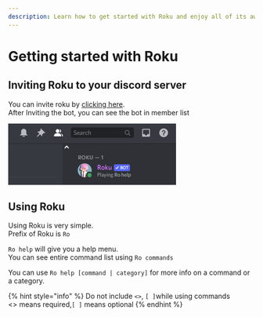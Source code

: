 ```yaml
---
description: Learn how to get started with Roku and enjoy all of its awesome feature
---
```


# Getting started with Roku

## Inviting Roku to your discord server

You can invite roku by [clicking here](https://rokubot.xyz/invite).  
After Inviting the bot, you can see the bot in member list

![](.gitbook/assets/umgatf1-1-.png)

## Using Roku

Using Roku is very simple.   
Prefix of Roku is `Ro` 

`Ro help` will give you a help menu.  
You can see entire command list using `Ro commands`

You can use `Ro help [command | category]` for more info on a command or a category.

{% hint style="info" %}
Do not include `<>`, `[ ]`while using commands  
&lt;&gt; means required,`[ ]` means optional
{% endhint %}

